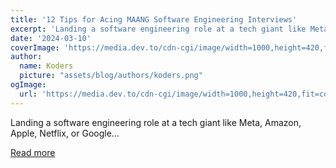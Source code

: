 ```yaml
---
title: '12 Tips for Acing MAANG Software Engineering Interviews'
excerpt: 'Landing a software engineering role at a tech giant like Meta, Amazon, Apple, Netflix, or Google...'
date: '2024-03-10'
coverImage: 'https://media.dev.to/cdn-cgi/image/width=1000,height=420,fit=cover,gravity=auto,format=auto/https%3A%2F%2Fdev-to-uploads.s3.amazonaws.com%2Fuploads%2Farticles%2Fkrdydbo3nk1z2pqhnr05.jpg'
author:
  name: Koders
  picture: "assets/blog/authors/koders.png"
ogImage:
  url: 'https://media.dev.to/cdn-cgi/image/width=1000,height=420,fit=cover,gravity=auto,format=auto/https%3A%2F%2Fdev-to-uploads.s3.amazonaws.com%2Fuploads%2Farticles%2Fkrdydbo3nk1z2pqhnr05.jpg'
---
```


Landing a software engineering role at a tech giant like Meta, Amazon, Apple, Netflix, or Google...

[Read more](https://dev.to/alexr/12-tips-for-acing-maang-software-engineering-interviews-4kge)
